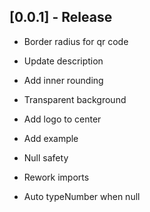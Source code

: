 ## [0.0.1] - Release

* Border radius for qr code

* Update description

* Add inner rounding

* Transparent background

* Add logo to center

* Add example

* Null safety

* Rework imports

* Auto typeNumber when null
